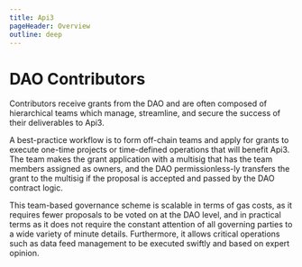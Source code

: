 ```yaml
---
title: Api3
pageHeader: Overview
outline: deep
---
```


<PageHeader/>

# DAO Contributors

Contributors receive grants from the DAO and are often composed of hierarchical
teams which manage, streamline, and secure the success of their deliverables to
Api3.

A best-practice workflow is to form off-chain teams and apply for grants to
execute one-time projects or time-defined operations that will benefit Api3. The
team makes the grant application with a multisig that has the team members
assigned as owners, and the DAO permissionless-ly transfers the grant to the
multisig if the proposal is accepted and passed by the DAO contract logic.

This team-based governance scheme is scalable in terms of gas costs, as it
requires fewer proposals to be voted on at the DAO level, and in practical terms
as it does not require the constant attention of all governing parties to a wide
variety of minute details. Furthermore, it allows critical operations such as
data feed management to be executed swiftly and based on expert opinion.
